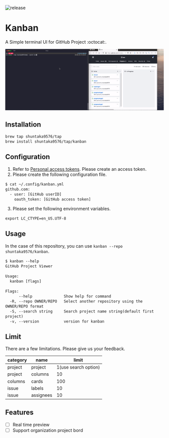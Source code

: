 ![release](https://github.com/shuntaka9576/kanban/workflows/release/badge.svg)

# Kanban
A Simple terminal UI for GitHub Project :octocat:.

![gif](https://github.com/shuntaka9576/kanban/blob/master/doc/gif/kanban.gif?raw=true)

## Installation
```
brew tap shuntaka9576/tap
brew install shuntaka9576/tap/kanban
```

## Configuration
1. Refer to [Personal access tokens](https://github.com/settings/tokens). Please create an access token.
2. Please create the following configuration file.
```
$ cat ~/.config/kanban.yml
github.com:
  - user: [GitHub userID]
    oauth_token: [GitHub access token]
```
3. Please set the following environment variables.
```
export LC_CTYPE=en_US.UTF-8
```

## Usage
In the case of this repository, you can use `kanban --repo shuntaka9576/kanban`.

```
$ kanban --help
GitHub Project Viewer

Usage:
  kanban [flags]

Flags:
      --help              Show help for command
  -R, --repo OWNER/REPO   Select another repository using the OWNER/REPO format
  -S, --search string     Search project name string(default first project)
  -v, --version           version for kanban
```

## Limit
There are a few limitations. Please give us your feedback.

|category|name|limit|
|---|---|---|
|project|project|1(use search option)|
|project|columns|10|
|columns|cards|100|
|issue|labels|10|
|issue|assignees|10|

## Features
* [ ] Real time preview
* [ ] Support organization project bord
